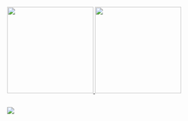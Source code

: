 <!-- # Hey There! 👋 -->
<!-- <p>Teste</p> -->
<!-- <div style="display: inline_block">
    <a href = "mailto:gabriel.kschiavo@gmail.com"><img alt="Email" src="https://img.shields.io/badge/Gmail-D14836?style=for-the-badge&logo=gmail&logoColor=white" target="_blank"/></a>
    <a href = ""><img alt="Discord" src="https://img.shields.io/badge/Discord-7289DA?style=for-the-badge&logo=discord&logoColor=white" target="_blank"/></a>
    <a href = "https://www.linkedin.com/in/gabriel-klein%C3%BCbing-schiavo-473541243/"><img alt="Linkedin" src="https://img.shields.io/badge/LinkedIn-0077B5?style=for-the-badge&logo=linkedin&logoColor=white" target="_blank"/></a>
</div> -->

<br/>
<div align="left" style="align-content: space-between;">
    <a href="https://github.com/GabrielSchiavo"/>
    <img height="200em" src="https://github-readme-stats.vercel.app/api?username=GabrielSchiavo&show_icons=true&theme=holi&border_radius=12&hide_border=true"/>     
    <img height="200em" src="https://github-readme-stats.vercel.app/api/top-langs/?username=GabrielSchiavo&layout=compact&langs_count=8&theme=holi&border_radius=12&hide_border=true"/>
</div>

##
<div align="left">
  <a href="https://skillicons.dev">
    <img src="https://skillicons.dev/icons?i=js,html,css,bootstrap,php,laravel,flutter,dart,react,python,mysql,git&perline=8" />
  </a>
</div>
